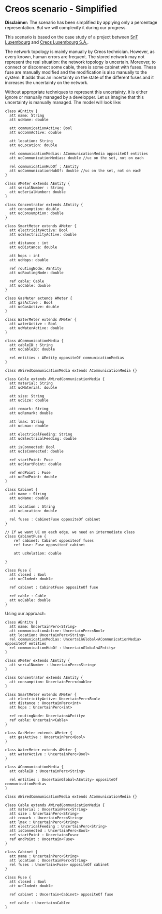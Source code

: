 # Creos scenario - Simplified

**Disclaimer:** The scenario has been simplified by applying only a percentage representation. 
But we will complexify it during our progress.

This scenario is based on the case study of a project between [SnT Luxembourg](https://wwwfr.uni.lu/snt) and [Creos Luxembourg S.A.](http://www.creos-net.lu/start.html).

The network topology is mainly manually by Creos technician. 
However, as every known, human errors are frequent.
The stored network may not represent the real situation: the network topology is uncertain.
Moreover, to connect or disconnect some cable, there is some cabinet with fuses. 
These fuse are manually modified and the modification is also manually to the system.
It adds thus an incertainty on the state of the different fuses and it increases the uncertainty on the network.

Without appropriate techniques to represent this uncertainty, it is either ignore or manually managed by a developper.
Let us imagine that this uncertainty is manually managed.
The model will look like:

```
class AEntity {
  att name: String
  att ucName: double

  att communicationActive: Bool
  att ucCommActive: double
  
  att location: String
  att ucLocation: double

  rel communicationMedias: ACommunicationMedia oppositeOf entities
  att ucCommunicationMedias: double //uc on the set, not on each

  rel communicationHubOf : AEntity
  att ucCommunicationHubOf: double //uc on the set, not on each
}

class AMeter extends AEntity {
  att serialNumber : String
  att ucSerialNumber: double
}

class Concentrator extends AEntity {
  att consumption: double
  att ucConsumption: double
}

class SmartMeter extends AMeter {
  att electricityActive: Bool
  att ucElectricityActive: double

  att distance : int
  att ucDistance: double 

  att hops : int
  att ucHops: double

  ref routingNode: AEntity
  att ucRoutingNode: double

  ref cable: Cable
  att ucCable: double
}

class GasMeter extends AMeter {
  att gasActive : Bool
  att ucGasActive: double
}

class WaterMeter extends AMeter {
  att waterActive : Bool
  att ucWaterActive: double
}

class ACommunicationMedia {
  att cableID : String
  att ucCableID: double

  rel entities : AEntity oppositeOf communicationMedias
}

class AWiredCommunicationMedia extends ACommunicationMedia {}

class Cable extends AWiredCommunicationMedia {
  att material: String
  att ucMaterial: double

  att size: String
  att ucSize: double

  att remark: String
  att ucRemark: double

  att lmax: String
  att ucLmax: double

  att electricalFeeding: String
  att ucElectricalFeeding: double

  att isConnected: Bool
  att ucIsConnected: double

  ref startPoint: Fuse
  att ucStartPoint: double

  ref endPoint : Fuse
  att ucEndPoint: double
}

class Cabinet {
  att name : String
  att ucName: double

  att location : String
  att ucLocation: double
  
  rel fuses : CabinetFuse oppositeOf cabinet
}

// If we want UC on each edge, we need an intermediate class 
class CabinetFuse {
    ref cabinet: Cabinet oppositeof fuses
    ref fuse: Fuse oppositeof cabinet

    att ucRelation: double

}

class Fuse {
  att closed : Bool
  att ucCloded: double

  ref cabinet : CabinetFuse oppositeOf fuse

  ref cable : Cable
  att ucCable: double
}
```

Using our approach:

```
class AEntity {
  att name: UncertainPerc<String>
  att communicationActive: UncertainPerc<Bool>
  att location: UncertainPerc<String>
  rel communicationMedias: UncertainGlobal<ACommunicationMedia> oppositeOf entities
  rel communicationHubOf : UncertainGlobal<AEntity>
}

class AMeter extends AEntity {
  att serialNumber : UncertainPerc<String>
}

class Concentrator extends AEntity {
  att consumption: UncertainPerc<double>
}

class SmartMeter extends AMeter {
  att electricityActive: UncertainPerc<Bool>
  att distance : UncertainPerc<int>
  att hops : UncertainPerc<int>

  ref routingNode: Uncertain<AEntity>
  ref cable: Uncertain<Cable>
}

class GasMeter extends AMeter {
  att gasActive : UncertainPerc<Bool>
}

class WaterMeter extends AMeter {
  att waterActive : UncertainPerc<Bool>
}

class ACommunicationMedia {
  att cableID : UncertainPerc<String>

  rel entities : UncertainGlobal<AEntity> oppositeOf communicationMedias
}

class AWiredCommunicationMedia extends ACommunicationMedia {}

class Cable extends AWiredCommunicationMedia {
  att material : UncertainPerc<String>
  att size : UncertainPerc<String>
  att remark : UncertainPerc<String>
  att lmax : UncertainPerc<String>
  att electricalFeeding : UncertainPerc<String>
  att isConnected : UncertainPerc<Bool>
  ref startPoint : Uncertain<Fuse>
  ref endPoint : Uncertain<Fuse>
}

class Cabinet {
  att name : UncertainPerc<String>
  att location : UncertainPerc<String>
  rel fuses : Uncertain<Fuse> oppositeOf cabinet
}

class Fuse {
  att closed : Bool
  att ucCloded: double

  ref cabinet : Uncertain<Cabinet> oppositeOf fuse

  ref cable : Uncertain<Cable>
}
```


